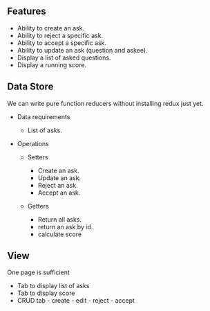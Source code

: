 ## Features

  - Ability to create an ask.
  - Ability to reject a specific ask.
  - Ability to accept a specific ask.
  - Ability to update an ask (question and askee).
  - Display a list of asked questions.
  - Display a running score.

## Data Store

We can write pure function reducers without installing redux just yet.

- Data requirements
    - List of asks.

- Operations
    - Setters
        - Create an ask.
        - Update an ask.
        - Reject an ask.
        - Accept an ask.

    -  Getters
         - Return all asks.
         - return an ask by id.
         - calculate score

## View

One page is sufficient

- Tab to display list of asks
- Tab to display score
- CRUD tab
      - create
      - edit
      - reject
      - accept
